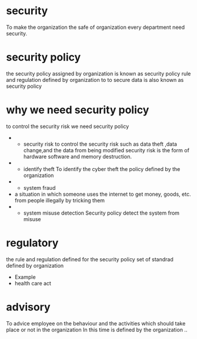 # security 
To make the organization the safe of organization every department need security.
# security policy
the security policy assigned by organization is known as security policy
rule and regulation defined by organization to to secure data is also known as security policy
# why we need security policy
to control the security risk we need security policy
* *  security risk 
to control the security risk such as data theft ,data change,and the data from being modified security risk is the form of hardware software and memory destruction.
* * identify theft 
To identify the cyber theft the policy defined by the organization
* * system fraud 
* a situation in which someone uses the internet to get money, goods, etc. from people illegally by tricking them
* * system misuse detection
Security policy detect the system from misuse 
# regulatory 
the rule and regulation defined for the security policy set of standrad defined by organization
* Example 
* health care act
# advisory 
To advice employee on the behaviour and the activities which should take place or not in the organization 
In this time is defined by the organization ..
